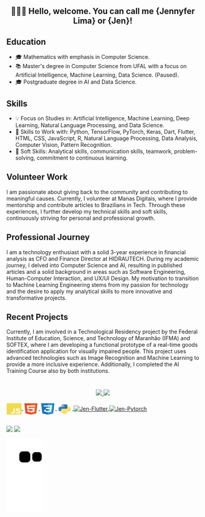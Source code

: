 
## <div align="center"> 👩🏽‍💻 Hello, welcome. You can call me {Jennyfer Lima} or {Jen}!</strong><p></div>

## Education
- 🎓 Mathematics with emphasis in Computer Science.
- 📚 Master's degree in Computer Science from UFAL with a focus on Artificial Intelligence, Machine Learning, Data Science. (Paused).
- 🎓 Postgraduate degree in AI and Data Science.

## Skills
- 💡 Focus on Studies in: Artificial Intelligence, Machine Learning, Deep Learning, Natural Language Processing, and Data Science.
- 🔧 Skills to Work with: Python, TensorFlow, PyTorch, Keras, Dart, Flutter, HTML, CSS, JavaScript, R, Natural Language Processing, Data Analysis, Computer Vision, Pattern Recognition.
- 🧠 Soft Skills: Analytical skills, communication skills, teamwork, problem-solving, commitment to continuous learning.

## Volunteer Work
I am passionate about giving back to the community and contributing to meaningful causes. Currently, I volunteer at Manas Digitais, where I provide mentorship and contribute articles to Brazilians in Tech. Through these experiences, I further develop my technical skills and soft skills, continuously striving for personal and professional growth.

## Professional Journey
I am a technology enthusiast with a solid 3-year experience in financial analysis as CFO and Finance Director at HIDRAUTECH. During my academic journey, I delved into Computer Science and AI, resulting in published articles and a solid background in areas such as Software Engineering, Human-Computer Interaction, and UX/UI Design. My motivation to transition to Machine Learning Engineering stems from my passion for technology and the desire to apply my analytical skills to more innovative and transformative projects.

## Recent Projects
Currently, I am involved in a Technological Residency project by the Federal Institute of Education, Science, and Technology of Maranhão (IFMA) and SOFTEX, where I am developing a functional prototype of a real-time goods identification application for visually impaired people. This project uses advanced technologies such as Image Recognition and Machine Learning to provide a more inclusive experience. Additionally, I completed the AI Training Course also by both institutions.

#


<div align="center">
  <a href="https://github.com/jennyferlima">
  <img height="180em" src="https://github-readme-stats.vercel.app/api?username=jennyferlima&show_icons=true&theme=dracula&include_all_commits=true&count_private=true"/>
  <img height="180em" src="https://github-readme-stats.vercel.app/api/top-langs/?username=jennyferlima&layout=compact&langs_count=7&theme=dracula"/>
</div>
  
<div style="display: inline_block"><br>
  <img align="center" alt="Jen-Js" height="30" width="40" src="https://raw.githubusercontent.com/devicons/devicon/master/icons/javascript/javascript-plain.svg">
  <img align="center" alt="Jen-HTML" height="30" width="40" src="https://raw.githubusercontent.com/devicons/devicon/master/icons/html5/html5-original.svg">
  <img align="center" alt="Jen-CSS" height="30" width="40" src="https://raw.githubusercontent.com/devicons/devicon/master/icons/css3/css3-original.svg">
  <img align="center" alt="Jen-Python" height="30" width="40" src="https://raw.githubusercontent.com/devicons/devicon/master/icons/python/python-original.svg">
  <img align="center" alt="Jen-Flutter" height="30" width="40" src="https://cdn.jsdelivr.net/gh/devicons/devicon/icons/flutter/flutter-original.svg" />
  <img align="center" alt="Jen-Pytorch" height="30" width="40" src="https://cdn.jsdelivr.net/gh/devicons/devicon/icons/pytorch/pytorch-original.svg" />

          
      
          
</div>
  
  ##
 
<div> 
  <a href="https://www.linkedin.com/in/jennyfer-lima" target="_blank"><img src="https://img.shields.io/badge/-LinkedIn-%230077B5?style=for-the-badge&logo=linkedin&logoColor=white" target="_blank"></a>
  <a href="https://medium.com/@ojennyferlima" target="_blank"><img src="https://img.shields.io/badge/Medium-12100E?style=for-the-badge&logo=medium&logoColor=white" target="_blank"></a>
  
  ![Snake animation](https://github.com/jennyferlima/jennyferlima/blob/output/github-contribution-grid-snake.svg)
  
 
</div>
  
  
  
<!---

- 👋 Hi, I’m @JennyferLima
- 👀 I’m interested in ...
- 🌱 I’m currently learning ...
- 💞️ I’m looking to collaborate on ...
- 📫 How to reach me ...

JennyferLima/JennyferLima is a ✨ special ✨ repository because its `README.md` (this file) appears on your GitHub profile.
You can click the Preview link to take a look at your changes.
--->
